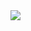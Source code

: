 <img src="https://cdn.discordapp.com/attachments/890184086310748190/928427082906755082/EPSI_PONG_Logo2.png">
